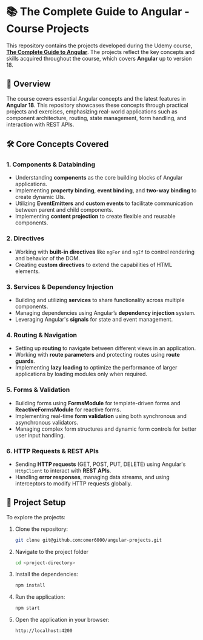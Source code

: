 # 📚 The Complete Guide to Angular - Course Projects

This repository contains the projects developed during the Udemy course, [**The Complete Guide to Angular**](https://www.udemy.com/course/the-complete-guide-to-angular-2). The projects reflect the key concepts and skills acquired throughout the course, which covers **Angular** up to version 18.

## 🚀 Overview

The course covers essential Angular concepts and the latest features in **Angular 18**. This repository showcases these concepts through practical projects and exercises, emphasizing real-world applications such as component architecture, routing, state management, form handling, and interaction with REST APIs.

## 🛠️ Core Concepts Covered

### 1. **Components & Databinding**
   - Understanding **components** as the core building blocks of Angular applications.
   - Implementing **property binding**, **event binding**, and **two-way binding** to create dynamic UIs.
   - Utilizing **EventEmitters** and **custom events** to facilitate communication between parent and child components.
   - Implementing **content projection** to create flexible and reusable components.

### 2. **Directives**
   - Working with **built-in directives** like `ngFor` and `ngIf` to control rendering and behavior of the DOM.
   - Creating **custom directives** to extend the capabilities of HTML elements.

### 3. **Services & Dependency Injection**
   - Building and utilizing **services** to share functionality across multiple components.
   - Managing dependencies using Angular’s **dependency injection** system.
   - Leveraging Angular's **signals** for state and event management.

### 4. **Routing & Navigation**
   - Setting up **routing** to navigate between different views in an application.
   - Working with **route parameters** and protecting routes using **route guards**.
   - Implementing **lazy loading** to optimize the performance of larger applications by loading modules only when required.

### 5. **Forms & Validation**
   - Building forms using **FormsModule** for template-driven forms and **ReactiveFormsModule** for reactive forms.
   - Implementing real-time **form validation** using both synchronous and asynchronous validators.
   - Managing complex form structures and dynamic form controls for better user input handling.

### 6. **HTTP Requests & REST APIs**
   - Sending **HTTP requests** (GET, POST, PUT, DELETE) using Angular's `HttpClient` to interact with **REST APIs**.
   - Handling **error responses**, managing data streams, and using interceptors to modify HTTP requests globally.

## 🔧 Project Setup

To explore the projects:

1. Clone the repository:
   ```bash
   git clone git@github.com:omer6000/angular-projects.git

2. Navigate to the project folder
   ```bash
   cd <project-directory>

3. Install the dependencies:
   ```bash
   npm install

4. Run the application:
   ```bash
   npm start

5. Open the application in your browser:
   ```bash
   http://localhost:4200